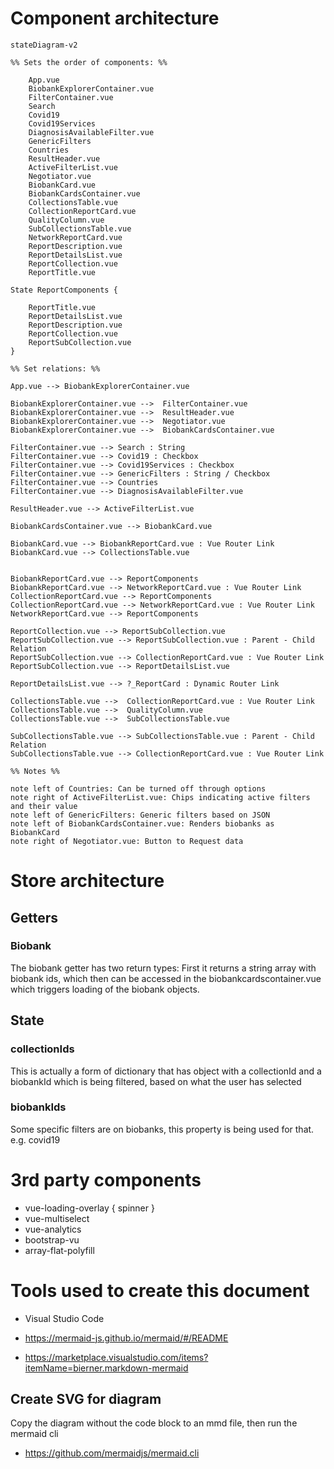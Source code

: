 
# Component architecture

```mermaid
stateDiagram-v2

%% Sets the order of components: %%

    App.vue
    BiobankExplorerContainer.vue 
    FilterContainer.vue
    Search
    Covid19
    Covid19Services
    DiagnosisAvailableFilter.vue
    GenericFilters
    Countries
    ResultHeader.vue
    ActiveFilterList.vue
    Negotiator.vue
    BiobankCard.vue
    BiobankCardsContainer.vue
    CollectionsTable.vue
    CollectionReportCard.vue
    QualityColumn.vue
    SubCollectionsTable.vue
    NetworkReportCard.vue
    ReportDescription.vue
    ReportDetailsList.vue
    ReportCollection.vue
    ReportTitle.vue

State ReportComponents {

    ReportTitle.vue
    ReportDetailsList.vue
    ReportDescription.vue
    ReportCollection.vue
    ReportSubCollection.vue
}

%% Set relations: %%

App.vue --> BiobankExplorerContainer.vue

BiobankExplorerContainer.vue -->  FilterContainer.vue
BiobankExplorerContainer.vue -->  ResultHeader.vue
BiobankExplorerContainer.vue -->  Negotiator.vue
BiobankExplorerContainer.vue -->  BiobankCardsContainer.vue

FilterContainer.vue --> Search : String
FilterContainer.vue --> Covid19 : Checkbox
FilterContainer.vue --> Covid19Services : Checkbox
FilterContainer.vue --> GenericFilters : String / Checkbox
FilterContainer.vue --> Countries
FilterContainer.vue --> DiagnosisAvailableFilter.vue

ResultHeader.vue --> ActiveFilterList.vue

BiobankCardsContainer.vue --> BiobankCard.vue 

BiobankCard.vue --> BiobankReportCard.vue : Vue Router Link
BiobankCard.vue --> CollectionsTable.vue


BiobankReportCard.vue --> ReportComponents
BiobankReportCard.vue --> NetworkReportCard.vue : Vue Router Link
CollectionReportCard.vue --> ReportComponents
CollectionReportCard.vue --> NetworkReportCard.vue : Vue Router Link
NetworkReportCard.vue --> ReportComponents

ReportCollection.vue --> ReportSubCollection.vue
ReportSubCollection.vue --> ReportSubCollection.vue : Parent - Child Relation
ReportSubCollection.vue --> CollectionReportCard.vue : Vue Router Link
ReportSubCollection.vue --> ReportDetailsList.vue

ReportDetailsList.vue --> ?_ReportCard : Dynamic Router Link

CollectionsTable.vue -->  CollectionReportCard.vue : Vue Router Link
CollectionsTable.vue -->  QualityColumn.vue
CollectionsTable.vue -->  SubCollectionsTable.vue

SubCollectionsTable.vue --> SubCollectionsTable.vue : Parent - Child Relation
SubCollectionsTable.vue --> CollectionReportCard.vue : Vue Router Link

%% Notes %%

note left of Countries: Can be turned off through options
note right of ActiveFilterList.vue: Chips indicating active filters and their value
note left of GenericFilters: Generic filters based on JSON
note left of BiobankCardsContainer.vue: Renders biobanks as BiobankCard
note right of Negotiator.vue: Button to Request data

```
# Store architecture

## Getters


### Biobank
The biobank getter has two return types:
First it returns a string array with biobank ids, which then can be accessed in the biobankcardscontainer.vue
which triggers loading of the biobank objects.

## State

### collectionIds

This is actually a form of dictionary that has object with a collectionId and a biobankId
which is being filtered, based on what the user has selected


### biobankIds

Some specific filters are on biobanks, this property is being used for that.
e.g. covid19


# 3rd party components

- vue-loading-overlay { spinner }
- vue-multiselect
- vue-analytics
- bootstrap-vu
- array-flat-polyfill

# Tools used to create this document

- Visual Studio Code

- https://mermaid-js.github.io/mermaid/#/README

- https://marketplace.visualstudio.com/items?itemName=bierner.markdown-mermaid

## Create SVG for diagram

Copy the diagram without the code block to an mmd file, then run the mermaid cli

- https://github.com/mermaidjs/mermaid.cli